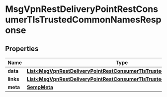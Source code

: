 
# MsgVpnRestDeliveryPointRestConsumerTlsTrustedCommonNamesResponse

## Properties
Name | Type | Description | Notes
------------ | ------------- | ------------- | -------------
**data** | [**List&lt;MsgVpnRestDeliveryPointRestConsumerTlsTrustedCommonName&gt;**](MsgVpnRestDeliveryPointRestConsumerTlsTrustedCommonName.md) |  |  [optional]
**links** | [**List&lt;MsgVpnRestDeliveryPointRestConsumerTlsTrustedCommonNameLinks&gt;**](MsgVpnRestDeliveryPointRestConsumerTlsTrustedCommonNameLinks.md) |  |  [optional]
**meta** | [**SempMeta**](SempMeta.md) |  | 



